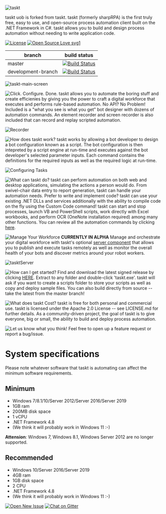 ![taskt](https://i.imgur.com/gBpKDg0.png)

taskt uob is forked from taskt.
taskt (formerly sharpRPA) is the first truly free, easy to use, and open-source process automation client built on the .NET Framework in C#.  taskt allows you to build and design process automation without needing to write application code.

[![License](https://img.shields.io/badge/License-Apache%202.0-blue.svg)](https://opensource.org/licenses/Apache-2.0)
[![Open Source Love svg1](https://badges.frapsoft.com/os/v1/open-source.svg?v=103)](https://github.com/saucepleez/taskt)


branch | build status
------------ | -------------
master | [![Build Status](https://dev.azure.com/taskt/taskt/_apis/build/status/saucepleez.taskt?branchName=master)](https://dev.azure.com/taskt/taskt/_build/latest?definitionId=1&branchName=master)
development-branch | [![Build Status](https://dev.azure.com/taskt/taskt/_apis/build/status/saucepleez.taskt?branchName=development-branch)](https://dev.azure.com/taskt/taskt/_build/latest?definitionId=1&branchName=development-branch)



![taskt-main-screen](https://i.imgur.com/tHTy6eh.gif)

![Click. Configure. Done.](https://i.imgur.com/gzYEdRG.png)
taskt allows you to automate the boring stuff and create efficienies by giving you the power to craft a digital workforce that executes and performs rule-based automation.  No API? No Problem!  Included is a "what you see is what you get" bot designer with dozens of automation commands. An element recorder and screen recorder is also included that can record and replay scripted automation.

![Recorder](https://i.imgur.com/EpiwkPj.gif)

![How does taskt work?](https://i.imgur.com/TxrH6YH.png)
taskt works by allowing a bot developer to design a bot configuration known as a script.  The bot configuration is then intepreted by a script engine at run-time and executes against the bot developer's selected parameter inputs.  Each command contains the definitions for the required inputs as well as the required logic at run-time.

![Configuring Tasks](https://i.imgur.com/ufvgfn2.gif)


![What can taskt do?](https://i.imgur.com/FTMRTi8.png)
taskt can perform automation on both web and desktop applications, simulating the actions a person would do.  From swivel-chair data entry to report generation, taskt can handle your automation needs.  Prefer to write and implement code?  taskt can use your existing .NET DLLs and services additionally with the ability to compile code on the fly using the Custom Code command! taskt can start and stop processes, launch VB and PowerShell scripts, work directly with Excel workbooks, and perform OCR (OneNote installation required) among many other functions.  You can review all the automation commands by clicking [here](https://github.com/rcktrncn/taskt-wiki/blob/master/automation-commands.md).

![Manage Your Workforce](https://i.imgur.com/KQVqN9v.png)
**CURRENTLY IN ALPHA** Manage and orchestrate your digital workforce with taskt's optional [server component](https://github.com/saucepleez/tasktServer) that allows you to publish and execute tasks remotely as well as monitor the overall health of your bots and discover metrics around your robot workers.


![tasktServer](https://camo.githubusercontent.com/34e5fd47f19e4d93dcd44e38e3205d299a9d0827/68747470733a2f2f692e696d6775722e636f6d2f644649454d77792e706e67)


![How can I get started?](https://i.imgur.com/CkESBRT.png)
Find and download the latest signed release by clicking [HERE](https://github.com/rcktrncn/taskt/releases/). Extract to any folder and double-click 'taskt.exe'.  taskt will ask if you want to create a scripts folder to store your scripts as well as copy and deploy sample files.  You can also build directly from source -- take the latest from the master branch!


![What does taskt Cost?](https://i.imgur.com/fzliKyN.png)
taskt is free for both personal and commercial use. taskt is licensed under the Apache 2.0 License -- see LICENSE.md for further details. As a community-driven project, the goal of taskt is to give everyone, big or small, the ability to build and deploy process automation.

![Let us know what you think!](https://i.imgur.com/wKExziN.png)
Feel free to open up a feature request or report a bug/issue.

# System specifications
Please note whatever software that taskt is automating can affect the minimum software requirements. 

## Minimum
 * Windows 7/8.1/10/Server 2012/Server 2016/Server 2019
 * 1GB ram
 * 200MB disk space
 * 1 vCPU
 * .NET Framework 4.8
 * (We think it will probably work in Windows 11 :-)

**Attension**: Windows 7, Windows 8.1, Windows Server 2012 are no longer supported.

## Recommended
 * Windows 10/Server 2016/Server 2019
 * 4GB ram
 * 1GB disk space
 * 2 CPU
 * .NET Framework 4.8
 * (We think it will probably work in Windows 11 :-)

[![Open New Issue](https://img.shields.io/badge/Open-New&nbsp;Issue-blue.svg)](https://github.com/saucepleez/taskt/issues/new)
[![Chat on Gitter](https://img.shields.io/badge/Chat-On&nbsp;Gitter-green.svg)](https://gitter.im/taskt-rpa/Lobby)

